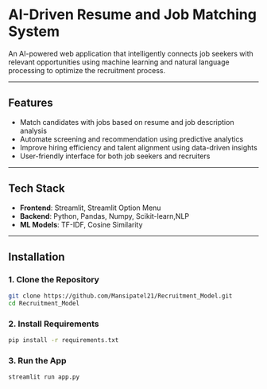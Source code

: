 # AI-Driven Resume and Job Matching System

An AI-powered web application that intelligently connects job seekers with relevant opportunities using machine learning and natural language processing to optimize the recruitment process.

---

## Features

- Match candidates with jobs based on resume and job description analysis  
- Automate screening and recommendation using predictive analytics  
- Improve hiring efficiency and talent alignment using data-driven insights  
- User-friendly interface for both job seekers and recruiters  

---

## Tech Stack

- **Frontend**: Streamlit, Streamlit Option Menu  
- **Backend**: Python, Pandas, Numpy, Scikit-learn,NLP
- **ML Models**: TF-IDF, Cosine Similarity

---

## Installation

### 1. Clone the Repository
```bash
git clone https://github.com/Mansipatel21/Recruitment_Model.git
cd Recruitment_Model
```
### 2. Install Requirements
``` bash
pip install -r requirements.txt
```

### 3. Run the App
```bash
streamlit run app.py
```
